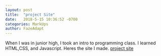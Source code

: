 ```yaml
---
layout: post
title:  "project Site"
date:   2018-5-15 10:36:52 -0700
categories: MarkUps
author: FazeAdapt
---
```


When I was in junior high, I took an intro to programming class. I learned HTML,CSS, and Javascript. Heres the site I made.
[project site][url]

[url]: /website/

